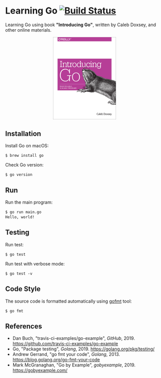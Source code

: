 # Learning Go [![Build Status][actions-img]][actions]

Learning Go using book **"Introducing Go"**, written by Caleb Doxsey, and other
online materials.

<p align="center">
  <a href="https://amzn.to/31Mz7E1">
    <img src="img/introducing-go.jpg" width="200" alt="Caleb Doxsey, Introducing Go" />
  </a>
</p>

## Installation

Install Go on macOS:

    $ brew install go

Check Go version:

    $ go version

## Run

Run the main program:

```
$ go run main.go
Hello, world!
```

## Testing

Run test:

    $ go test

Run test with verbose mode:

    $ go test -v

## Code Style

The source code is formatted automatically using
[gofmt](https://golang.org/cmd/gofmt/) tool:

    $ go fmt

## References

- Dan Buch, "travis-ci-examples/go-example", _GitHub_, 2019.
  <https://github.com/travis-ci-examples/go-example>
- Go, "Package testing", _Golang_, 2019.
  <https://golang.org/pkg/testing/>
- Andrew Gerrand, "go fmt your code", _Golang_, 2013.
  <https://blog.golang.org/go-fmt-your-code>
- Mark McGranaghan, "Go by Example", _gobyexample_, 2019.
  <https://gobyexample.com/>

[actions]: https://github.com/mincong-h/learning-go/actions
[actions-img]: https://github.com/mincong-h/learning-go/workflows/Actions/badge.svg
